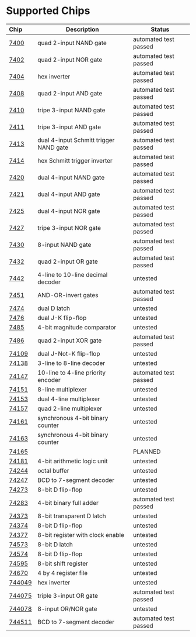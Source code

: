# Supported Chips

| Chip                | Description                            | Status                |
|:--------------------| -------------------------------------- | --------------------- |
| [7400](7400.md)     | quad 2-input NAND gate                 | automated test passed |
| [7402](7402.md)     | quad 2-input NOR gate                  | automated test passed |
| [7404](7404.md)     | hex inverter                           | automated test passed |
| [7408](7408.md)     | quad 2-input AND gate                  | automated test passed |
| [7410](7410.md)     | tripe 3-input NAND gate                | automated test passed |
| [7411](7411.md)     | tripe 3-input AND gate                 | automated test passed |
| [7413](7413.md)     | dual 4-input Schmitt trigger NAND gate | automated test passed |
| [7414](7414.md)     | hex Schmitt trigger inverter           | automated test passed |
| [7420](7420.md)     | dual 4-input NAND gate                 | automated test passed |
| [7421](7421.md)     | dual 4-input AND gate                  | automated test passed |
| [7425](7425.md)     | dual 4-input NOR gate                  | automated test passed |
| [7427](7427.md)     | tripe 3-input NOR gate                 | automated test passed |
| [7430](7430.md)     | 8-input NAND gate                      | automated test passed |
| [7432](7432.md)     | quad 2-input OR gate                   | automated test passed |
| [7442](7442.md)     | 4-line to 10-line decimal decoder      | untested              |
| [7451](7451.md)     | AND-OR-invert gates                    | automated test passed |
| [7474](7474.md)     | dual D latch                           | untested              |
| [7476](7476.md)     | dual J-K flip-flop                     | untested              |
| [7485](7485.md)     | 4-bit magnitude comparator             | untested              |
| [7486](7486.md)     | quad 2-input XOR gate                  | automated test passed |
| [74109](74109.md)   | dual J-Not-K flip-flop                 | untested              |
| [74138](74138.md)   | 3-line to 8-line decoder               | untested              |
| [74147](74147.md)   | 10-line to 4-line priority encoder     | automated test passed |
| [74151](74151.md)   | 8-line multiplexer                     | untested              |
| [74153](74153.md)   | dual 4-line multiplexer                | untested              |
| [74157](74157.md)   | quad 2-line multiplexer                | untested              |
| [74161](74161.md)   | synchronous 4-bit binary counter       | untested              |
| [74163](74163.md)   | synchronous 4-bit binary counter       | untested              |
| [74165](74165.md)   |                                        | PLANNED               |
| [74181](74181.md)   | 4-bit arithmetic logic unit            | untested              |
| [74244](74244.md)   | octal buffer                           | untested              |
| [74247](74247.md)   | BCD to 7-segment decoder               | untested              |
| [74273](74273.md)   | 8-bit D flip-flop                      | untested              |
| [74283](74283.md)   | 4-bit binary full adder                | automated test passed |
| [74373](74373.md)   | 8-bit transparent D latch              | untested              |
| [74374](74374.md)   | 8-bit D flip-flop                      | untested              |
| [74377](74377.md)   | 8-bit register with clock enable       | untested              |
| [74573](74573.md)   | 8-bit D latch                          | untested              |
| [74574](74574.md)   | 8-bit D flip-flop                      | untested              |
| [74595](74595.md)   | 8-bit shift register                   | untested              |
| [74670](74670.md)   | 4 by 4 register file                   | untested              |
| [744049](744049.md) | hex inverter                           | untested              |
| [744075](744075.md) | triple 3-input OR gate                 | automated test passed |
| [744078](744078.md) | 8-input OR/NOR gate                    | untested              |
| [744511](744511.md) | BCD to 7-segment decoder               | automated test passed |
